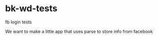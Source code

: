 # bk-wd-tests
fb login tests

We want to make a little app that uses parse to store info from facebook
